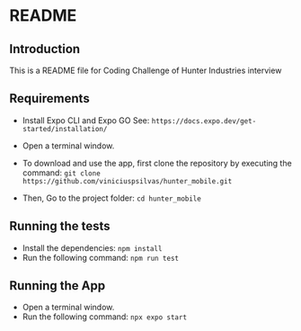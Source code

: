 # README

## Introduction

This is a README file for Coding Challenge of Hunter Industries interview

## Requirements

- Install Expo CLI and Expo GO See: `https://docs.expo.dev/get-started/installation/`

- Open a terminal window.

- To download and use the app, first clone the repository by executing the command: `git clone https://github.com/viniciuspsilvas/hunter_mobile.git`

- Then, Go to the project folder: `cd hunter_mobile`

## Running the tests

- Install the dependencies: `npm install`
- Run the following command: `npm run test`

## Running the App

- Open a terminal window.
- Run the following command: `npx expo start`
